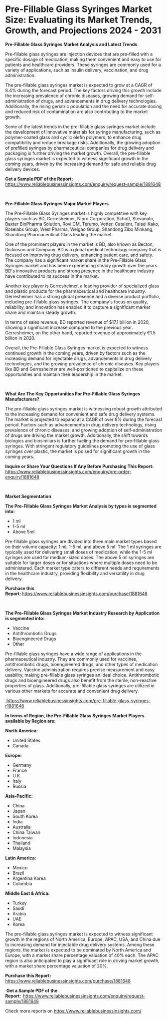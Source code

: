 <p><h1>Pre-Fillable Glass Syringes Market Size: Evaluating its Market Trends, Growth, and Projections 2024 - 2031</h1></p><p><strong>Pre-Fillable Glass Syringes Market Analysis and Latest Trends</strong></p>
<p><p>Pre-fillable glass syringes are injection devices that are pre-filled with a specific dosage of medication, making them convenient and easy to use for patients and healthcare providers. These syringes are commonly used for a variety of applications, such as insulin delivery, vaccination, and drug administration.</p><p>The pre-fillable glass syringes market is expected to grow at a CAGR of 8.4% during the forecast period. The key factors driving this growth include the increasing prevalence of chronic diseases, growing demand for self-administration of drugs, and advancements in drug delivery technologies. Additionally, the rising geriatric population and the need for accurate dosing and reduced risk of contamination are also contributing to the market growth.</p><p>Some of the latest trends in the pre-fillable glass syringes market include the development of innovative materials for syringe manufacturing, such as polymer-coated glass and cyclic olefin polymers, to enhance drug compatibility and reduce breakage risks. Additionally, the growing adoption of prefilled syringes by pharmaceutical companies for drug delivery and packaging is further driving the market growth. Overall, the pre-fillable glass syringes market is expected to witness significant growth in the coming years, driven by the increasing demand for safe and reliable drug delivery devices.</p></p>
<p><strong>Get a Sample PDF of the Report:&nbsp;</strong> <a href="https://www.reliablebusinessinsights.com/enquiry/request-sample/1881648">https://www.reliablebusinessinsights.com/enquiry/request-sample/1881648</a></p>
<p>&nbsp;</p>
<p><strong>Pre-Fillable Glass Syringes Major Market Players</strong></p>
<p><p>The Pre-Fillable Glass Syringes market is highly competitive with key players such as BD, Gerresheimer, Nipro Corporation, Schott, Stevanato, Baxter BioPharma Solution, Rovi CM, Terumo, Vetter, Catalent, Taisei Kako, Roselabs Group, West Pharma, Weigao Group, Shandong Zibo Minkang, Shandong Pharmaceutical Glass leading the market.</p><p>One of the prominent players in the market is BD, also known as Becton, Dickinson and Company. BD is a global medical technology company that is focused on improving drug delivery, enhancing patient care, and safety. The company has a significant market share in the Pre-Fillable Glass Syringes market and has been experiencing steady growth over the years. BD's innovative products and strong presence in the healthcare industry have contributed to its success in the market.</p><p>Another key player is Gerresheimer, a leading provider of specialized glass and plastic products for the pharmaceutical and healthcare industry. Gerresheimer has a strong global presence and a diverse product portfolio, including pre-fillable glass syringes. The company's focus on quality, reliability, and innovation has enabled it to capture a significant market share and maintain steady growth.</p><p>In terms of sales revenue, BD reported revenue of $17.1 billion in 2020, showing a significant increase compared to the previous year. Gerresheimer, on the other hand, reported revenue of approximately €1.5 billion in 2020.</p><p>Overall, the Pre-Fillable Glass Syringes market is expected to witness continued growth in the coming years, driven by factors such as the increasing demand for injectable drugs, advancements in drug delivery technologies, and the growing prevalence of chronic diseases. Key players like BD and Gerresheimer are well-positioned to capitalize on these opportunities and maintain their leadership in the market.</p></p>
<p>&nbsp;</p>
<p><strong>What Are The Key Opportunities For Pre-Fillable Glass Syringes Manufacturers?</strong></p>
<p><p>The pre-fillable glass syringes market is witnessing robust growth attributed to the increasing demand for convenient and safe drug delivery systems. The market is projected to expand at a CAGR of over 8% during the forecast period. Factors such as advancements in drug delivery technology, rising prevalence of chronic diseases, and growing adoption of self-administration of drugs are driving the market growth. Additionally, the shift towards biologics and biosimilars is further fueling the demand for pre-fillable glass syringes. With stringent regulatory guidelines promoting the use of glass syringes over plastic, the market is poised for significant growth in the coming years.</p></p>
<p><strong>Inquire or Share Your Questions If Any Before Purchasing This Report:</strong> <a href="https://www.reliablebusinessinsights.com/enquiry/pre-order-enquiry/1881648">https://www.reliablebusinessinsights.com/enquiry/pre-order-enquiry/1881648</a></p>
<p>&nbsp;</p>
<p><strong>Market Segmentation</strong></p>
<p><strong>The Pre-Fillable Glass Syringes Market Analysis by types is segmented into:</strong></p>
<p><ul><li>1 ml</li><li>1-5 ml</li><li>Above 5ml</li></ul></p>
<p><p>Pre-fillable glass syringes are divided into three main market types based on their volume capacity: 1 ml, 1-5 ml, and above 5 ml. The 1 ml syringes are typically used for delivering small doses of medication, while the 1-5 ml syringes are used for medium-sized doses. The above 5 ml syringes are suitable for larger doses or for situations where multiple doses need to be administered. Each market type caters to different needs and requirements in the healthcare industry, providing flexibility and versatility in drug delivery.</p></p>
<p><strong>Purchase this Report:&nbsp;</strong><a href="https://www.reliablebusinessinsights.com/purchase/1881648">https://www.reliablebusinessinsights.com/purchase/1881648</a></p>
<p>&nbsp;</p>
<p><strong>The Pre-Fillable Glass Syringes Market Industry Research by Application is segmented into:</strong></p>
<p><ul><li>Vaccine</li><li>Antithrombotic Drugs</li><li>Bioengineered Drugs</li><li>Other</li></ul></p>
<p><p>Pre-fillable glass syringes have a wide range of applications in the pharmaceutical industry. They are commonly used for vaccines, antithrombotic drugs, bioengineered drugs, and other types of medication delivery. Vaccine administration requires precise measurement and easy usability, making pre-fillable glass syringes an ideal choice. Antithrombotic drugs and bioengineered drugs also benefit from the sterile, non-reactive properties of glass. Additionally, pre-fillable glass syringes are utilized in various other markets for accurate and convenient drug delivery.</p></p>
<p><a href="https://www.reliablebusinessinsights.com/pre-fillable-glass-syringes-r1881648">&nbsp;https://www.reliablebusinessinsights.com/pre-fillable-glass-syringes-r1881648</a></p>
<p><strong>In terms of Region, the Pre-Fillable Glass Syringes Market Players available by Region are:</strong></p>
<p>
    <p> <strong> North America: </strong>
        <ul>
            <li>United States</li>
            <li>Canada</li>
        </ul>
        </p> 
    <p> <strong> Europe: </strong>
        <ul>
            <li>Germany</li>
            <li>France</li>
            <li>U.K.</li>
            <li>Italy</li>
            <li>Russia</li>
        </ul>
        </p> 
    <p> <strong> Asia-Pacific: </strong>
        <ul>
            <li>China</li>
            <li>Japan</li>
            <li>South Korea</li>
            <li>India</li>
            <li>Australia</li>
            <li>China Taiwan</li>
            <li>Indonesia</li>
            <li>Thailand</li>
            <li>Malaysia</li>
        </ul>
        </p> 
    <p> <strong> Latin America: </strong>
        <ul>
            <li>Mexico</li>
            <li>Brazil</li>
            <li>Argentina Korea</li>
            <li>Colombia</li>
        </ul>
        </p> 
    <p> <strong> Middle East & Africa: </strong>
        <ul>
            <li>Turkey</li>
            <li>Saudi</li>
            <li>Arabia</li>
            <li>UAE</li>
            <li>Korea</li>
        </ul>
    </p>
    </p>
<p><p>The pre-fillable glass syringes market is expected to witness significant growth in the regions of North America, Europe, APAC, USA, and China due to increasing demand for injectable drug delivery systems. Among these regions, the market is expected to be dominated by North America and Europe, with a market share percentage valuation of 40% each. The APAC region is also anticipated to play a significant role in driving market growth, with a market share percentage valuation of 20%.</p></p>
<p><strong>Purchase this Report: </strong><a href="https://www.reliablebusinessinsights.com/purchase/1881648">https://www.reliablebusinessinsights.com/purchase/1881648</a></p>
<p>&nbsp;<strong>Get a Sample PDF of the Report:&nbsp;&nbsp;</strong><a href="https://www.reliablebusinessinsights.com/enquiry/request-sample/1881648">https://www.reliablebusinessinsights.com/enquiry/request-sample/1881648</a></p>
<p><strong></strong></p>
<p>Check more reports on <a href="https://www.reliablebusinessinsights.com/">https://www.reliablebusinessinsights.com/</a></p>